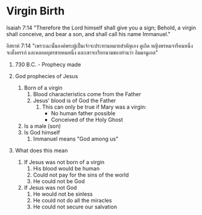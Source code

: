 # Virgin Birth

Isaiah 7:14 "Therefore the Lord himself shall give you a sign; Behold, a virgin shall conceive, and bear a son, and shall call his name Immanuel."

อิสยาห์ 7:14 "เพราะฉะนั้นองค์พระผู้เป็นเจ้าจะประทานหมายสำคัญเอง ดูเถิด หญิงพรหมจารีคนหนึ่งจะตั้งครรภ์ และคลอดบุตรชายคนหนึ่ง และเขาจะเรียกนามของท่านว่า อิมมานูเอล"

1. 730 B.C. - Prophecy made

1. God prophecies of Jesus
	1. Born of a virgin
		1. Blood characteristics come from the Father
		2. Jesus' blood is of God the Father
			1. This can only be true if Mary was a virgin:
				- No human father possible
				- Conceived of the Holy Ghost
	2. Is a male (son)
	3. Is God himself 
		1. Immanuel means "God among us"
2. What does this mean
	1. If Jesus was not born of a virgin
		1. His blood would be human
		2. Could not pay for the sins of the world
		3. He could not be God
	2. If Jesus was not God
		1. He would not be sinless
		2. He could not do all the miracles
		3. He could not secure our salvation